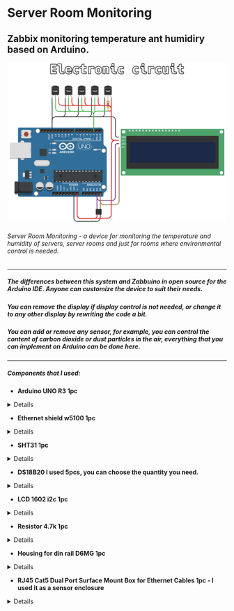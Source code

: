 # Server Room Monitoring
## Zabbix monitoring temperature ant humidiry based on Arduino.
![Shema](https://github.com/disasstor/Server-Room-Monitoring/blob/main/docs/shema.png?raw=true "Shema")
###### Server Room Monitoring - a device for monitoring the temperature and humidity of servers, server rooms and just for rooms where environmental control is needed.


------------

##### The differences between this system and Zabbuino in open source for the Arduino IDE. Anyone can customize the device to suit their needs. 
##### You can remove the display if display control is not needed, or change it to any other display by rewriting the code a bit. 
##### You can add or remove any sensor, for example, you can control the content of carbon dioxide or dust particles in the air, everything that you can implement on Arduino can be done here.

------------


##### Components that I used:
- **Arduino UNO R3 1pc**

<details>
![Arduino UNO R3](https://github.com/disasstor/Server-Room-Monitoring/blob/main/docs/img_arduino.png?raw=true "Arduino UNO R3")
</details>

- **Ethernet shield w5100 1pc**

<details>
![Ethernet shield w5100](https://github.com/disasstor/Server-Room-Monitoring/blob/main/docs/img_w5100.png?raw=true "Ethernet shield w5100")
</details>

- **SHT31 1pc**

<details>
![SHT31](https://github.com/disasstor/Server-Room-Monitoring/blob/main/docs/img_sht31.png?raw=true "SHT31")
</details>

- **DS18B20 I used 5pcs, you can choose the quantity you need.**

<details>
![DS18B20](https://github.com/disasstor/Server-Room-Monitoring/blob/main/docs/img_ds18b20.png?raw=true "DS18B20")
</details>

- **LCD 1602 i2c 1pc**

<details>
![LCD 1602 i2c](https://github.com/disasstor/Server-Room-Monitoring/blob/main/docs/img_1602i2c.png?raw=true "LCD 1602 i2c")
</details>

- **Resistor 4.7k 1pc**

<details>
![Resistor 4.7k](https://github.com/disasstor/Server-Room-Monitoring/blob/main/docs/img_resistor4_7k.png?raw=true "Resistor 4.7k")
</details>

- **Housing for din rail D6MG 1pc**

<details>

</details>

- **RJ45 Cat5 Dual Port Surface Mount Box for Ethernet Cables 1pc - I used it as a sensor enclosure**

<details>

</details>

